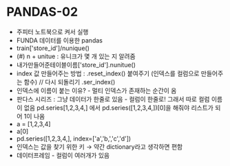 # PANDAS-02

- 주피터 노트북으로 켜서 실행
- FUNDA 데이터를 이용한 pandas
- train['store_id']/nunique()
- (#) n + unitue : 유니크가 몇 개 있는 지 알려줌
- 내가만들어준테이블이름['store_id'].nunitue()
- index 값 만들어주는 방법 : .reset_index() 붙여주기 (인덱스를 컬럼으로 만들어주는 함수) // 다시 되돌리기 .ser_index()
- 인덱스에 이름이 붙는 이유? - 멀티 인덱스가 존재하는 순간이 옴
- 판다스 시리즈 : 그냥 데이터가 한줄로 있음 - 컬럼이 한줄로! 그래서 따로 컬럼 이름이 없음 pd.series[1,2,3,4,] 에서  pd.series([1,2,3,4,])[0]을 해줘야 리스트가 되어 1이 나옴
- a = [1,2,3,4]
- a[0]
- pd.series([1,2,3,4,], index=['a','b,','c','d'])
- 인덱스는 값을 찾기 위한 키  → 약간 dictionary라고 생각하면 편함
- 데이터프레임 - 컬럼이 여러개가 있음